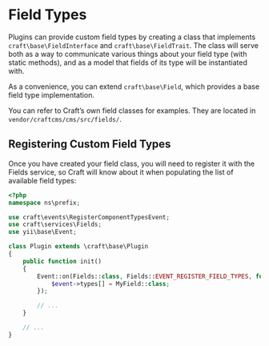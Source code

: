 # Field Types

Plugins can provide custom field types by creating a class that implements `craft\base\FieldInterface` and `craft\base\FieldTrait`. The class will serve both as a way to communicate various things about your field type (with static methods), and as a model that fields of its type will be instantiated with.

As a convenience, you can extend `craft\base\Field`, which provides a base field type implementation.

You can refer to Craft’s own field classes for examples. They are located in `vendor/craftcms/cms/src/fields/`.

## Registering Custom Field Types

Once you have created your field class, you will need to register it with the Fields service, so Craft will know about it when populating the list of available field types:

```php
<?php
namespace ns\prefix;

use craft\events\RegisterComponentTypesEvent;
use craft\services\Fields;
use yii\base\Event;

class Plugin extends \craft\base\Plugin
{
    public function init()
    {
        Event::on(Fields::class, Fields::EVENT_REGISTER_FIELD_TYPES, function(RegisterComponentTypesEvent $event) {
            $event->types[] = MyField::class;
        });

        // ...
    }

    // ...
}
```
